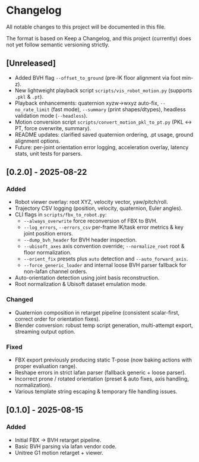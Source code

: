 # Changelog

All notable changes to this project will be documented in this file.

The format is based on Keep a Changelog, and this project (currently) does not yet follow semantic versioning strictly.

## [Unreleased]
- Added BVH flag `--offset_to_ground` (pre-IK floor alignment via foot min-z).
- New lightweight playback script `scripts/vis_robot_motion.py` (supports `.pkl` & `.pt`).
- Playback enhancements: quaternion xyzw→wxyz auto-fix, `--no_rate_limit` (fast mode), `--summary` (print shapes/dtypes), headless validation mode (`--headless`).
- Motion conversion script `scripts/convert_motion_pkl_to_pt.py` (PKL ↔ PT, force overwrite, summary).
- README updates: clarified saved quaternion ordering, .pt usage, ground alignment options.
- Future: per-joint orientation error logging, acceleration overlay, latency stats, unit tests for parsers.

## [0.2.0] - 2025-08-22
### Added
- Robot viewer overlay: root XYZ, velocity vector, yaw/pitch/roll.
- Trajectory CSV logging (position, velocity, quaternion, Euler angles).
- CLI flags in `scripts/fbx_to_robot.py`:
  - `--always_overwrite` force reconversion of FBX to BVH.
  - `--log_errors`, `--errors_csv` per-frame IK/task error metrics & key joint position errors.
  - `--dump_bvh_header` for BVH header inspection.
  - `--ubisoft_axes` axis convention override; `--normalize_root` root & floor normalization.
  - `--orient_fix` presets plus `auto` detection and `--auto_forward_axis`.
  - `--force_generic_loader` and internal loose BVH parser fallback for non-lafan channel orders.
- Auto-orientation detection using joint basis reconstruction.
- Root normalization & Ubisoft dataset emulation mode.

### Changed
- Quaternion composition in retarget pipeline (consistent scalar-first, correct order for orientation fixes).
- Blender conversion: robust temp script generation, multi-attempt export, streaming output option.

### Fixed
- FBX export previously producing static T-pose (now baking actions with proper evaluation range).
- Reshape errors in strict lafan parser (fallback generic + loose parser).
- Incorrect prone / rotated orientation (preset & auto fixes, axis handling, normalization).
- Various template string escaping & temporary file handling issues.

## [0.1.0] - 2025-08-15
### Added
- Initial FBX -> BVH retarget pipeline.
- Basic BVH parsing via lafan vendor code.
- Unitree G1 motion retarget + viewer.

